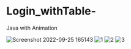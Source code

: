 # Login_withTable-
Java with Animation

![Screenshot 2022-09-25 165143](https://user-images.githubusercontent.com/91014957/192775307-9092baf9-0ef9-4966-bc54-08ddee102530.jpg)
![1](https://user-images.githubusercontent.com/91014957/192775319-fd1e9ae1-c6db-4fbb-a3b6-21917a7bd584.jpg)
![2](https://user-images.githubusercontent.com/91014957/192775334-ea128ab4-209d-4ae0-8b20-65de5e520e37.jpg)
![3](https://user-images.githubusercontent.com/91014957/192775295-b62a85e3-56fa-4c89-a1dc-5de9c2abc255.jpg)

